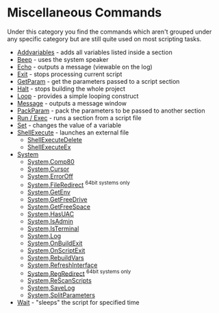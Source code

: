# Miscellaneous Commands #

Under this category you find the commands which aren't grouped under any specific category but are still quite used on most scripting tasks.

  * [Addvariables](addvariables.md) - adds all variables listed inside a section
  * [Beep](beep.md) - uses the system speaker
  * [Echo](echo.md) - outputs a message (viewable on the log)
  * [Exit](exit.md) - stops processing current script
  * [GetParam](getparam.md) - get the parameters passed to a script section
  * [Halt](halt.md) - stops building the whole project
  * [Loop](loop.md) - provides a simple looping construct
  * [Message](message.md) - outputs a message window
  * [PackParam](packparam.md) - pack the parameters to be passed to another section
  * [Run / Exec](run.md) - runs a section from a script file
  * [Set](set.md) - changes the value of a variable
  * [ShellExecute](shellexecute.md) - launches an external file
    * [ShellExecuteDelete](shellexecutedelete.md)
    * [ShellExecuteEx](shellexecuteex.md)
  * [System](system.md)
    * [System,Comp80](systemComp80.md)
    * [System,Cursor](systemCursor.md)
    * [System,ErrorOff](systemErrorOff.md)
    * [System,FileRedirect](systemFileRedirect.md)  <sup>64bit systems only</sup>
    * [System,GetEnv](systemGetEnv.md)
    * [System,GetFreeDrive](systemGetFreeDrive.md)
    * [System,GetFreeSpace](systemGetFreeSpace.md)
    * [System,HasUAC](systemHasUAC.md)
    * [System,IsAdmin](systemIsAdmin.md)
    * [System,IsTerminal](systemIsTerminal.md)
    * [System,Log](systemLog.md)
    * [System,OnBuildExit](systemOnBuildExit.md)
    * [System,OnScriptExit](systemOnScriptExit.md)
    * [System,RebuildVars](systemRebuildVars.md)
    * [System,RefreshInterface](systemRefreshInterface.md)
    * [System,RegRedirect](systemRegRedirect.md) <sup>64bit systems only</sup>
    * [System,ReScanScripts](systemReScanScripts.md)
    * [System,SaveLog](systemSaveLog.md)
    * [System,SplitParameters](systemSplitParameters.md)
  * [Wait](wait.md) - "sleeps" the script for specified time